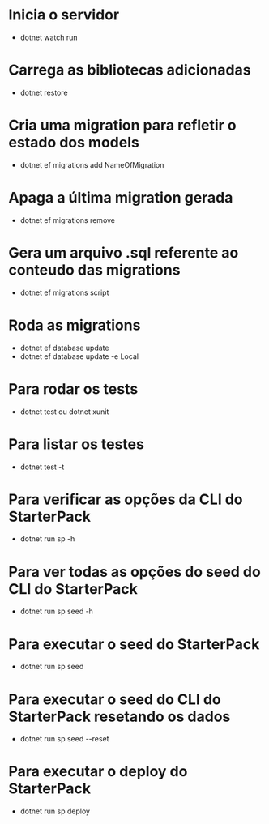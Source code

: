 # Inicia o servidor
- dotnet watch run

# Carrega as bibliotecas adicionadas
- dotnet restore

# Cria uma migration para refletir o estado dos models
- dotnet ef migrations add NameOfMigration

# Apaga a última migration gerada
- dotnet ef migrations remove

# Gera um arquivo .sql referente ao conteudo das migrations
- dotnet ef migrations script

# Roda as migrations
- dotnet ef database update
- dotnet ef database update -e Local

# Para rodar os tests
- dotnet test ou dotnet xunit

# Para listar os testes
- dotnet test -t

# Para verificar as opções da CLI do StarterPack
- dotnet run sp -h

# Para ver todas as opções do seed do CLI do StarterPack
- dotnet run sp seed -h

# Para executar o seed do StarterPack
- dotnet run sp seed

# Para executar o seed do CLI do StarterPack resetando os dados
- dotnet run sp seed --reset

# Para executar o deploy do StarterPack
- dotnet run sp deploy